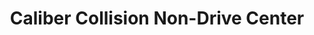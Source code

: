 ---
title: "Caliber Collision Non-Drive Center"
url: /raleigh/caliber-collision-non-drive-center/
shop: car repair
---